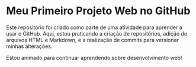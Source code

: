 # Meu Primeiro Projeto Web no GitHub

Este repositório foi criado como parte de uma atividade para aprender a usar o GitHub.
Aqui, estou praticando a criação de repositórios, adição de arquivos HTML e Markdown,
e a realização de commits para versionar minhas alterações.

Estou animado para continuar aprendendo sobre desenvolvimento web!
